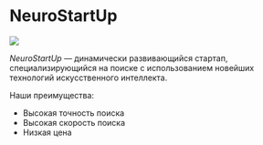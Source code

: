# NeuroStartUp

![]([./logo.png](https://img.freepik.com/premium-vector/neuro-logo-icon-design-vector-template_627949-56.jpg?size=626&ext=jpg))

*NeuroStartUp* — динамически развивающийся стартап, специализирующийся на поиске с использованием 
 новейших технологий искусственного интеллекта.

Наши преимущества:
* Высокая точность поиска
* Высокая скорость поиска
* Низкая цена
